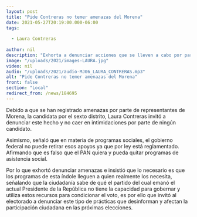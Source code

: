 ```yaml
---
layout: post
title: "Pide Contreras no temer amenazas del Morena"
date: 2021-05-27T20:19:00.000-06:00
tags:
  
  - Laura Contreras
  
author: nil
description: "Exhorta a denunciar acciones que se lleven a cabo por parte de los integrantes de Morena."
image: "/uploads/2021/images-LAURA.jpg"
video: nil
audio: "/uploads/2021/audio-MJ06_LAURA_CONTRERAS.mp3"
alt: "Pide Contreras no temer amenazas del Morena"
front: false
section: "Local"
redirect_from: /news/184695
---
```


Debido a que se han registrado amenazas por parte de representantes de Morena, la candidata por el sexto distrito, Laura Contreras invitó a denunciar este hecho y no caer en intimidaciones por parte de ningún candidato.

Asimismo, señaló que en materia de programas sociales, el gobierno federal no puede retirar esos apoyos ya que por ley está reglamentado. Afirmando que es falso que el PAN quiera y pueda quitar programas de asistencia social.

Por lo que exhortó denunciar amenazas e insistió que lo necesario es que los programas de esta índole lleguen a quien realmente los necesita, señalando que la ciudadanía sabe de qué el partido del cual emanó el actual Presidente de la República no tiene la capacidad para gobernar y utiliza estos recursos para condicionar el voto, es por ello que invitó al electorado a denunciar este tipo de prácticas que desinforman y afectan la participación ciudadana en las próximas elecciones.
